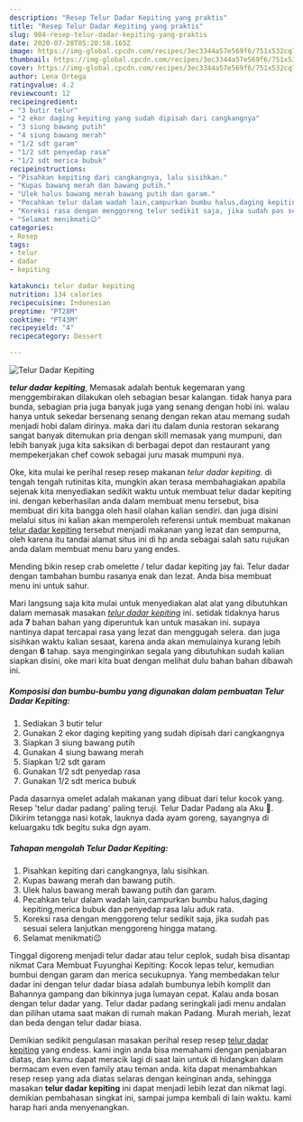 ```yaml
---
description: "Resep Telur Dadar Kepiting yang praktis"
title: "Resep Telur Dadar Kepiting yang praktis"
slug: 904-resep-telur-dadar-kepiting-yang-praktis
date: 2020-07-28T05:20:58.165Z
image: https://img-global.cpcdn.com/recipes/3ec3344a57e569f6/751x532cq70/telur-dadar-kepiting-foto-resep-utama.jpg
thumbnail: https://img-global.cpcdn.com/recipes/3ec3344a57e569f6/751x532cq70/telur-dadar-kepiting-foto-resep-utama.jpg
cover: https://img-global.cpcdn.com/recipes/3ec3344a57e569f6/751x532cq70/telur-dadar-kepiting-foto-resep-utama.jpg
author: Lena Ortega
ratingvalue: 4.2
reviewcount: 12
recipeingredient:
- "3 butir telur"
- "2 ekor daging kepiting yang sudah dipisah dari cangkangnya"
- "3 siung bawang putih"
- "4 siung bawang merah"
- "1/2 sdt garam"
- "1/2 sdt penyedap rasa"
- "1/2 sdt merica bubuk"
recipeinstructions:
- "Pisahkan kepiting dari cangkangnya, lalu sisihkan."
- "Kupas bawang merah dan bawang putih."
- "Ulek halus bawang merah bawang putih dan garam."
- "Pecahkan telur dalam wadah lain,campurkan bumbu halus,daging kepiting,merica bubuk dan penyedap rasa lalu aduk rata."
- "Koreksi rasa dengan menggoreng telur sedikit saja, jika sudah pas sesuai selera lanjutkan menggoreng hingga matang."
- "Selamat menikmati😉"
categories:
- Resep
tags:
- telur
- dadar
- kepiting

katakunci: telur dadar kepiting 
nutrition: 134 calories
recipecuisine: Indonesian
preptime: "PT28M"
cooktime: "PT43M"
recipeyield: "4"
recipecategory: Dessert

---
```



![Telur Dadar Kepiting](https://img-global.cpcdn.com/recipes/3ec3344a57e569f6/751x532cq70/telur-dadar-kepiting-foto-resep-utama.jpg)

<b><i>telur dadar kepiting</i></b>, Memasak adalah bentuk kegemaran yang menggembirakan dilakukan oleh sebagian besar kalangan. tidak hanya para bunda, sebagian pria juga banyak juga yang senang dengan hobi ini. walau hanya untuk sekedar bersenang senang dengan rekan atau memang sudah menjadi hobi dalam dirinya. maka dari itu dalam dunia restoran sekarang sangat banyak ditemukan pria dengan skill memasak yang mumpuni, dan lebih banyak juga kita saksikan di berbagai depot dan restaurant yang mempekerjakan chef cowok sebagai juru masak mumpuni nya.

Oke, kita mulai ke perihal resep resep makanan <i>telur dadar kepiting</i>. di tengah tengah rutinitas kita, mungkin akan terasa membahagiakan apabila sejenak kita menyediakan sedikit waktu untuk membuat telur dadar kepiting ini. dengan keberhasilan anda dalam membuat menu tersebut, bisa membuat diri kita bangga oleh hasil olahan kalian sendiri. dan juga disini melalui situs ini kalian akan memperoleh referensi untuk membuat makanan <u>telur dadar kepiting</u> tersebut menjadi makanan yang lezat dan sempurna, oleh karena itu tandai alamat situs ini di hp anda sebagai salah satu rujukan anda dalam membuat menu baru yang endes.

Mending bikin resep crab omelette / telur dadar kepiting jay fai. Telur dadar dengan tambahan bumbu rasanya enak dan lezat. Anda bisa membuat menu ini untuk sahur.


Mari langsung saja kita mulai untuk menyediakan alat alat yang dibutuhkan dalam memasak masakan <u><i>telur dadar kepiting</i></u> ini. setidak tidaknya harus ada <b>7</b> bahan bahan yang diperuntuk kan untuk masakan ini. supaya nantinya dapat tercapai rasa yang lezat dan menggugah selera. dan juga sisihkan waktu kalian sesaat, karena anda akan memulainya kurang lebih dengan <b>6</b> tahap. saya menginginkan segala yang dibutuhkan sudah kalian siapkan disini, oke mari kita buat dengan melihat dulu bahan bahan dibawah ini.

<!--inarticleads1-->

##### Komposisi dan bumbu-bumbu yang digunakan dalam pembuatan Telur Dadar Kepiting:

1. Sediakan 3 butir telur
1. Gunakan 2 ekor daging kepiting yang sudah dipisah dari cangkangnya
1. Siapkan 3 siung bawang putih
1. Gunakan 4 siung bawang merah
1. Siapkan 1/2 sdt garam
1. Gunakan 1/2 sdt penyedap rasa
1. Gunakan 1/2 sdt merica bubuk


Pada dasarnya omelet adalah makanan yang dibuat dari telur kocok yang. Resep &#39;telur dadar padang&#39; paling teruji. Telur Dadar Padang ala Aku 🤗. Dikirim tetangga nasi kotak, lauknya dada ayam goreng, sayangnya di keluargaku tdk begitu suka dgn ayam. 

<!--inarticleads2-->

##### Tahapan mengolah Telur Dadar Kepiting:

1. Pisahkan kepiting dari cangkangnya, lalu sisihkan.
1. Kupas bawang merah dan bawang putih.
1. Ulek halus bawang merah bawang putih dan garam.
1. Pecahkan telur dalam wadah lain,campurkan bumbu halus,daging kepiting,merica bubuk dan penyedap rasa lalu aduk rata.
1. Koreksi rasa dengan menggoreng telur sedikit saja, jika sudah pas sesuai selera lanjutkan menggoreng hingga matang.
1. Selamat menikmati😉


Tinggal digoreng menjadi telur dadar atau telur ceplok, sudah bisa disantap nikmat Cara Membuat Fuyunghai Kepiting: Kocok lepas telur, kemudian bumbui dengan garam dan merica secukupnya. Yang membedakan telur dadar ini dengan telur dadar biasa adalah bumbunya lebih komplit dan Bahannya gampang dan bikinnya juga lumayan cepat. Kalau anda bosan dengan telur dadar yang. Telur dadar padang seringkali jadi menu andalan dan pilihan utama saat makan di rumah makan Padang. Murah meriah, lezat dan beda dengan telur dadar biasa. 

Demikian sedikit pengulasan masakan perihal resep resep <u>telur dadar kepiting</u> yang endess. kami ingin anda bisa memahami dengan penjabaran diatas, dan kamu dapat meracik lagi di saat lain untuk di hidangkan dalam bermacam even even family atau teman anda. kita dapat menambahkan resep resep yang ada diatas selaras dengan keinginan anda, sehingga masakan <b>telur dadar kepiting</b> ini dapat menjadi lebih lezat dan nikmat lagi. demikian pembahasan singkat ini, sampai jumpa kembali di lain waktu. kami harap hari anda menyenangkan.
